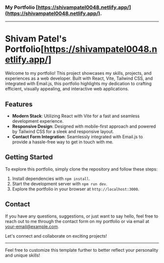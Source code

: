 
### My Portfolio [https://shivampatel0048.netlify.app/](https://shivampatel0048.netlify.app/).

---

# Shivam Patel's Portfolio[https://shivampatel0048.netlify.app/]

Welcome to my portfolio! This project showcases my skills, projects, and experiences as a web developer. Built with React, Vite, Tailwind CSS, and integrated with Email.js, this portfolio highlights my dedication to crafting efficient, visually appealing, and interactive web applications.

## Features

- **Modern Stack**: Utilizing React with Vite for a fast and seamless development experience.
- **Responsive Design**: Designed with mobile-first approach and powered by Tailwind CSS for a sleek and responsive layout.
- **Contact Form Integration**: Seamlessly integrated with Email.js to provide a hassle-free way to get in touch with me.

## Getting Started

To explore this portfolio, simply clone the repository and follow these steps:

1. Install dependencies with `npm install`.
2. Start the development server with `npm run dev`.
3. Explore the portfolio in your browser at `http://localhost:3000`.

## Contact

If you have any questions, suggestions, or just want to say hello, feel free to reach out to me through the contact form on my portfolio or via email at [your-email@example.com](mailto:your-email@example.com).

Let's connect and collaborate on exciting projects!

---

Feel free to customize this template further to better reflect your personality and unique skills!
